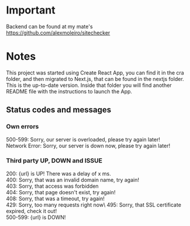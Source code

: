# Important

Backend can be found at my mate's https://github.com/alexmoleiro/sitechecker

# Notes
This project was started using Create React App, you can find it in the cra folder, and then migrated to Next.js, that can be found in the nextjs folder. This is the up-to-date version. Inside that folder you will find another README file with the instructions to launch the App.

## Status codes and messages
### Own errors

500-599: Sorry, our server is overloaded, please try again later!\
Network Error: Sorry, our server is down now, please try again later!

### Third party UP, DOWN and ISSUE
200: {url} is UP! There was a delay of x ms.\
400: Sorry, that was an invalid domain name, try again!\
403: Sorry, that access was forbidden\
404: Sorry, that page doesn't exist, try again!\
408: Sorry, that was a timeout, try again!\
429: Sorry, too many requests right now\ 
495: Sorry, that SSL certificate expired, check it out!\
500-599: {url} is DOWN!